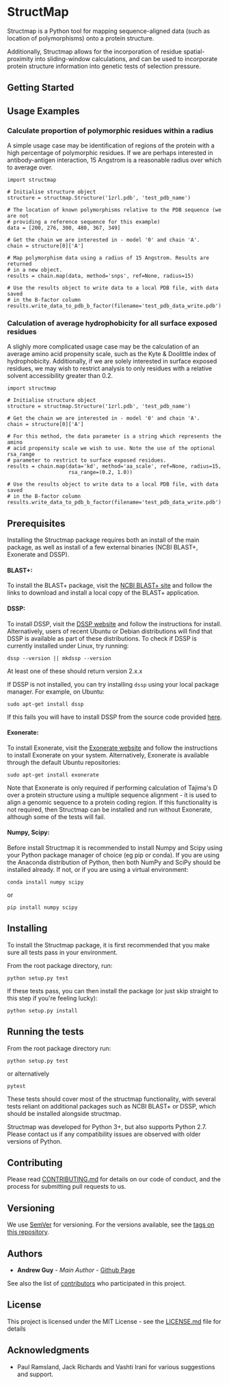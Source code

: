 # StructMap

Structmap is a Python tool for mapping sequence-aligned data (such as location of polymorphisms) onto a protein structure.

Additionally, Structmap allows for the incorporation of residue spatial-proximity into sliding-window calculations, and can be used to incorporate protein structure information into genetic tests of selection pressure.

## Getting Started


## Usage Examples

### Calculate proportion of polymorphic residues within a radius

A simple usage case may be identification of regions of the protein with a high percentage of polymorphic residues. If we are perhaps interested in antibody-antigen interaction, 15 Angstrom is a reasonable radius over which to average over.

```
import structmap

# Initialise structure object
structure = structmap.Structure('1zrl.pdb', 'test_pdb_name')

# The location of known polymorphisms relative to the PDB sequence (we are not
# providing a reference sequence for this example)
data = [200, 276, 300, 480, 367, 349]

# Get the chain we are interested in - model '0' and chain 'A'.
chain = structure[0]['A']

# Map polymorphism data using a radius of 15 Angstrom. Results are returned
# in a new object.
results = chain.map(data, method='snps', ref=None, radius=15)

# Use the results object to write data to a local PDB file, with data saved
# in the B-factor column
results.write_data_to_pdb_b_factor(filename='test_pdb_data_write.pdb')
```

### Calculation of average hydrophobicity for all surface exposed residues

A slighly more complicated usage case may be the calculation of an average amino acid propensity scale, such as the Kyte & Doolittle index of hydrophobicity. Additionally, if we are solely interested in surface exposed residues, we may wish to restrict analysis to only residues with a relative solvent accessibility greater than 0.2.

```
import structmap

# Initialise structure object
structure = structmap.Structure('1zrl.pdb', 'test_pdb_name')

# Get the chain we are interested in - model '0' and chain 'A'.
chain = structure[0]['A']

# For this method, the data parameter is a string which represents the amino
# acid propensity scale we wish to use. Note the use of the optional rsa_range
# parameter to restrict to surface exposed residues.
results = chain.map(data='kd', method='aa_scale', ref=None, radius=15,
                    rsa_range=(0.2, 1.0))

# Use the results object to write data to a local PDB file, with data saved
# in the B-factor column
results.write_data_to_pdb_b_factor(filename='test_pdb_data_write.pdb')
```

## Prerequisites

Installing the Structmap package requires both an install of the main package, as well as install of a few external binaries (NCBI BLAST+, Exonerate and DSSP).

#### BLAST+:

To install the BLAST+ package, visit the [NCBI BLAST+ site](https://blast.ncbi.nlm.nih.gov/) and follow the links to download and install a local copy of the BLAST+ application.

#### DSSP:

To install DSSP, visit the [DSSP website](http://swift.cmbi.ru.nl/gv/dssp/) and follow the instructions for install. Alternatively, users of recent Ubuntu or Debian distributions will find that DSSP is available as part of these distributions. To check if DSSP is currently installed under Linux, try running:

```
dssp --version || mkdssp --version
```

At least one of these should return version 2.x.x

If DSSP is not installed, you can try installing `dssp` using your local package manager. For example, on Ubuntu:

```
sudo apt-get install dssp
```

If this fails you will have to install DSSP from the source code provided [here](http://swift.cmbi.ru.nl/gv/dssp/).

#### Exonerate:

To install Exonerate, visit the [Exonerate website](http://www.ebi.ac.uk/about/vertebrate-genomics/software/exonerate) and follow the instructions to install Exonerate on your system. Alternatively, Exonerate is available through the default Ubuntu repositories:

```
sudo apt-get install exonerate
```

Note that Exonerate is only required if performing calculation of Tajima's D over a protein structure using a multiple sequence alignment - it is used to align a genomic sequence to a protein coding region. If this functionality is not required, then Structmap can be installed and run without Exonerate, although some of the tests will fail.

#### Numpy, Scipy:

Before install Structmap it is recommended to install Numpy and Scipy using your Python package manager of choice (eg pip or conda). If you are using the Anaconda distribution of Python, then both NumPy and SciPy should be installed already. If not, or if you are using a virtual environment:

```
conda install numpy scipy
```

or

```
pip install numpy scipy
```

## Installing

To install the Structmap package, it is first recommended that you make sure all tests pass in your environment.

From the root package directory, run:

```
python setup.py test
```

If these tests pass, you can then install the package (or just skip straight to this step if you're feeling lucky):

```
python setup.py install
```

## Running the tests

From the root package directory run:

```
python setup.py test
```

or alternatively

```
pytest
```

These tests should cover most of the structmap functionality, with several tests reliant on additional packages such as NCBI BLAST+ or DSSP, which should be installed alongside structmap.

Structmap was developed for Python 3+, but also supports Python 2.7. Please contact us if any compatibility issues are observed with older versions of Python.

## Contributing

Please read [CONTRIBUTING.md](https://gist.github.com/PurpleBooth/b24679402957c63ec426) for details on our code of conduct, and the process for submitting pull requests to us.

## Versioning

We use [SemVer](http://semver.org/) for versioning. For the versions available, see the [tags on this repository](https://github.com/andrewguy/structmap/tags).

## Authors

* **Andrew Guy** - *Main Author* - [Github Page](https://github.com/andrewguy)

See also the list of [contributors](https://github.com/andrewguy/structmap/contributors) who participated in this project.

## License

This project is licensed under the MIT License - see the [LICENSE.md](LICENSE.md) file for details

## Acknowledgments

* Paul Ramsland, Jack Richards and Vashti Irani for various suggestions and support.
